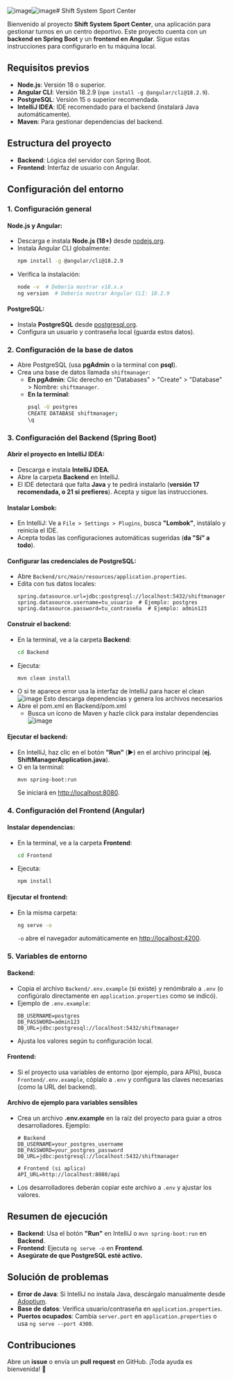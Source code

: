 ![image](https://github.com/user-attachments/assets/9c2c4711-750e-49a8-b41e-f582cc55be8e)![image](https://github.com/user-attachments/assets/94c31a1c-c180-424a-90cc-68bd9d0e2f32)# Shift System Sport Center

Bienvenido al proyecto **Shift System Sport Center**, una aplicación para gestionar turnos en un centro deportivo. Este proyecto cuenta con un **backend en Spring Boot** y un **frontend en Angular**. Sigue estas instrucciones para configurarlo en tu máquina local.

## Requisitos previos
- **Node.js**: Versión 18 o superior.
- **Angular CLI**: Versión 18.2.9 (`npm install -g @angular/cli@18.2.9`).
- **PostgreSQL**: Versión 15 o superior recomendada.
- **IntelliJ IDEA**: IDE recomendado para el backend (instalará Java automáticamente).
- **Maven**: Para gestionar dependencias del backend.

## Estructura del proyecto
- **Backend**: Lógica del servidor con Spring Boot.
- **Frontend**: Interfaz de usuario con Angular.

## Configuración del entorno

### 1. Configuración general

#### Node.js y Angular:
- Descarga e instala **Node.js (18+)** desde [nodejs.org](https://nodejs.org/).
- Instala Angular CLI globalmente:
  ```bash
  npm install -g @angular/cli@18.2.9
  ```
- Verifica la instalación:
  ```bash
  node -v  # Debería mostrar v18.x.x
  ng version  # Debería mostrar Angular CLI: 18.2.9
  ```

#### PostgreSQL:
- Instala **PostgreSQL** desde [postgresql.org](https://www.postgresql.org/).
- Configura un usuario y contraseña local (guarda estos datos).

### 2. Configuración de la base de datos

- Abre PostgreSQL (usa **pgAdmin** o la terminal con **psql**).
- Crea una base de datos llamada `shiftmanager`:
  - **En pgAdmin**: Clic derecho en "Databases" > "Create" > "Database" > Nombre: `shiftmanager`.
  - **En la terminal**:
    ```bash
    psql -U postgres
    CREATE DATABASE shiftmanager;
    \q
    ```

### 3. Configuración del Backend (Spring Boot)

#### Abrir el proyecto en IntelliJ IDEA:
- Descarga e instala **IntelliJ IDEA**.
- Abre la carpeta **Backend** en IntelliJ.
- El IDE detectará que falta **Java** y te pedirá instalarlo (**versión 17 recomendada, o 21 si prefieres**). Acepta y sigue las instrucciones.

#### Instalar Lombok:
- En IntelliJ: Ve a `File > Settings > Plugins`, busca **"Lombok"**, instálalo y reinicia el IDE.
- Acepta todas las configuraciones automáticas sugeridas (**da "Sí" a todo**).

#### Configurar las credenciales de PostgreSQL:
- Abre `Backend/src/main/resources/application.properties`.
- Edita con tus datos locales:
  ```properties
  spring.datasource.url=jdbc:postgresql://localhost:5432/shiftmanager
  spring.datasource.username=tu_usuario  # Ejemplo: postgres
  spring.datasource.password=tu_contraseña  # Ejemplo: admin123
  ```

#### Construir el backend:
- En la terminal, ve a la carpeta **Backend**:
  ```bash
  cd Backend
  ```
- Ejecuta:
  ```bash
  mvn clean install
  ```
- O si te aparece error usa la interfaz de IntelliJ para hacer el clean
  ![image](https://github.com/user-attachments/assets/4eb4ae20-ebd6-4ec5-b6e8-5b2c8f29ac73)
  Esto descarga dependencias y genera los archivos necesarios
- Abre el pom.xml en Backend/pom.xml
    - Busca un ícono de Maven y hazle click para instalar dependencias
      ![image](https://github.com/user-attachments/assets/8b8e0e9d-c7c1-41b6-bf2b-7fa058ba6fc3)

#### Ejecutar el backend:
- En IntelliJ, haz clic en el botón **"Run"** (▶️) en el archivo principal (**ej. ShiftManagerApplication.java**).
- O en la terminal:
  ```bash
  mvn spring-boot:run
  ```
  Se iniciará en [http://localhost:8080](http://localhost:8080).

### 4. Configuración del Frontend (Angular)

#### Instalar dependencias:
- En la terminal, ve a la carpeta **Frontend**:
  ```bash
  cd Frontend
  ```
- Ejecuta:
  ```bash
  npm install
  ```

#### Ejecutar el frontend:
- En la misma carpeta:
  ```bash
  ng serve -o
  ```
  `-o` abre el navegador automáticamente en [http://localhost:4200](http://localhost:4200).

### 5. Variables de entorno

#### Backend:
- Copia el archivo `Backend/.env.example` (si existe) y renómbralo a `.env` (o configúralo directamente en `application.properties` como se indicó).
- Ejemplo de `.env.example`:
  ```text
  DB_USERNAME=postgres
  DB_PASSWORD=admin123
  DB_URL=jdbc:postgresql://localhost:5432/shiftmanager
  ```
- Ajusta los valores según tu configuración local.

#### Frontend:
- Si el proyecto usa variables de entorno (por ejemplo, para APIs), busca `Frontend/.env.example`, cópialo a `.env` y configura las claves necesarias (como la URL del backend).

#### Archivo de ejemplo para variables sensibles
- Crea un archivo **.env.example** en la raíz del proyecto para guiar a otros desarrolladores. Ejemplo:
  ```text
  # Backend
  DB_USERNAME=your_postgres_username
  DB_PASSWORD=your_postgres_password
  DB_URL=jdbc:postgresql://localhost:5432/shiftmanager
  
  # Frontend (si aplica)
  API_URL=http://localhost:8080/api
  ```
- Los desarrolladores deberán copiar este archivo a `.env` y ajustar los valores.

## Resumen de ejecución
- **Backend**: Usa el botón **"Run"** en IntelliJ o `mvn spring-boot:run` en **Backend**.
- **Frontend**: Ejecuta `ng serve -o` en **Frontend**.
- **Asegúrate de que PostgreSQL esté activo.**

## Solución de problemas

- **Error de Java**: Si IntelliJ no instala Java, descárgalo manualmente desde [Adoptium](https://adoptium.net/).
- **Base de datos**: Verifica usuario/contraseña en `application.properties`.
- **Puertos ocupados**: Cambia `server.port` en `application.properties` o usa `ng serve --port 4300`.

## Contribuciones

Abre un **issue** o envía un **pull request** en GitHub. ¡Toda ayuda es bienvenida! 🎉
